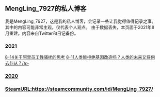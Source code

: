 ## MengLing_7927的私人博客

我是MengLing_7927，这是我的私人博客，会记录一些让我觉得值得记录之事。其中的内容可能非常主观，仅代表个人观点。
由于数据丢失，本页面于2021年8月重建，内容来自Twitter和日记备份。

### 2021

<a href="/2021/8-14">8-14关于阿里员工性骚扰的思考</a>
<a href="/2021/8-11人类能拒绝基因改造吗？人类的未来又将何去何从？">8-11人类能拒绝基因改造吗？人类的未来又将何去何从？/a>
### 2020

### SteamURL:https://steamcommunity.com/id/MengLing_7927/
